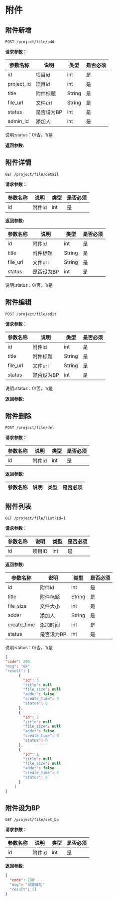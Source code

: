 # 附件

## 附件新增

	POST /project/file/add
	
**请求参数：**

|参数名称|说明|类型|是否必须|
|---|---|---|---|
|id|项目id|int|是|
|project_id|项目id|int|是|
|title|附件标题|String|是|
|file_url|文件url|String|是|
|status|是否设为BP|int|是|
|admin_id|添加人|int|是|

说明:status：0/否，1/是

**返回参数:**


## 附件详情

	GET /project/file/detail
	
**请求参数：**

|参数名称|说明|类型|是否必须|
|---|---|---|---|
|id|附件id|int|是|


**返回参数:**

|参数名称|说明|类型|是否必须|
|---|---|---|---|
|id|附件id|int|是|
|title|附件标题|String|是|
|file_url|文件url|String|是|
|status|是否设为BP|int|是|

说明:status：0/否，1/是


## 附件编辑

	POST /project/file/edit
	
**请求参数：**

|参数名称|说明|类型|是否必须|
|---|---|---|---|
|id|附件id|int|是|
|title|附件标题|String|是|
|file_url|文件url|String|是|
|status|是否设为BP|int|是|

说明:status：0/否，1/是

**返回参数:**

	
## 附件删除

	POST /project/file/del


**请求参数：**

|参数名称|说明|类型|是否必须|
|---|---|---|---|
|id|附件id|int|是|


**返回参数:**

|参数名称|说明|类型|是否必须|
|---|---|---|---|

## 附件列表

	GET /project/file/list?id=1
	
**请求参数：**

|参数名称|说明|类型|是否必须|
|---|---|---|---|
|id|项目ID|int|是|

**返回参数:**

|参数名称|说明|类型|是否必须|
|---|---|---|---|
|id|附件id|int|是|
|title|附件标题|String|是|
|file_size|文件大小|int|是|
|adder|添加人|String|是|
|create_time|添加时间|int|是|
|status|是否设为BP|int|是|

说明:status：0/否，1/是

```json
{
"code": 200
"msg": "ok"
"result": [
      {
        "id": 3
        "title": null
        "file_size": null
        "adder": false
        "create_time": 0
        "status": 0
      },
      {
        "id": 2
        "title": null
        "file_size": null
        "adder": false
        "create_time": 0
        "status": 0
      },
      {
        "id": 1
        "title": null
        "file_size": null
        "adder": false
        "create_time": 0
        "status": 0
      }
    ]
}
```

## 附件设为BP

	GET /project/file/set_bp			
	
**请求参数：**

|参数名称|说明|类型|是否必须|
|---|---|---|---|
|id|附件id|int|是|


**返回参数:**

```json
{
  "code": 200
  "msg": "设置成功"
  "result": []
}
```